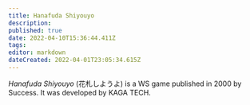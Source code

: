 ```yaml
---
title: Hanafuda Shiyouyo
description: 
published: true
date: 2022-04-10T15:36:44.411Z
tags: 
editor: markdown
dateCreated: 2022-04-01T23:05:34.615Z
---
```


_Hanafuda Shiyouyo_ (<span lang='ja'>花札しようよ</span>) is a WS game published in 2000 by Success.
It was developed by KAGA TECH.
